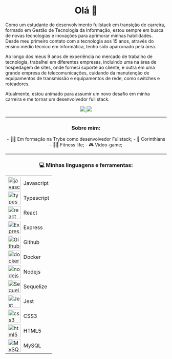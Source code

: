 
<h1 align="center">Olá 🖖</h1>

<div>
  <p> Como um estudante de desenvolvimento fullstack em transição de carreira, formado em Gestão de Tecnologia da Informação, estou sempre em busca de novas tecnologias e inovações para aprimorar minhas habilidades. Desde meu primeiro contato com a tecnologia aos 15 anos, através do ensino médio técnico em Informática, tenho sido apaixonado pela área.</p>
  
  <p> Ao longo dos meus 9 anos de experiência no mercado de trabalho de tecnologia, trabalhei em diferentes empresas, incluindo uma na área de hospedagem de sites, onde forneci suporte ao cliente, e outra em uma grande empresa de telecomunicações, cuidando da manutenção de equipamentos de transmissão e equipamentos de rede, como switches e roteadores.</p>
  
  <p>Atualmente, estou animado para assumir um novo desafio em minha carreira e me tornar um desenvolvedor full stack. </p>

</div>

  <div align="center">
  <a href="https://www.linkedin.com/in/severino-vin%C3%ADcius-sales-907762261/" target="_blank">
    <img src="https://img.shields.io/badge/LinkedIn-0077B5?style=for-the-badge&logo=linkedin&logoColor=white" target="_blank"/>
  </a>
  
  <a href="mailto:severino.sales95@gmail.com" target="_blank">
    <img src="https://img.shields.io/badge/Gmail-D14836?style=for-the-badge&logo=gmail&logoColor=white"/>
  </a>
</div>

<hr>

<h3 align="center"> Sobre mim: </h3>
<div align="center">
  - 👨‍💻 Em formação na Trybe como desenvolvedor Fullstack;
  - 🦅 Corinthians
  - 🏋️‍♂️ Fitness life;
  - 🎮 Video-game;
</div>

<hr>
 
<h3 align="center">💻 Minhas linguagens e ferramentas:</h3>

  <table align="center">
  <tbody>
    <tr>
      <td style="display: flex; align-items: center;">
        <img src="https://cdn.jsdelivr.net/gh/devicons/devicon/icons/javascript/javascript-original.svg" height="40" alt="javascript logo" />
        <span>&nbsp;&nbsp;Javascript</span>
      </td>
      <td style="display: flex; align-items: center;">
        <img src="https://cdn.jsdelivr.net/gh/devicons/devicon/icons/typescript/typescript-original.svg" height="40" alt="typescript logo" />
        <span>&nbsp;&nbsp;Typescript</span>
      </td>
      <td style="display: flex; align-items: center;">
        <img src="https://cdn.jsdelivr.net/gh/devicons/devicon/icons/react/react-original.svg" height="40" alt="react logo" />
        <span>&nbsp;&nbsp;React</span>
      </td>
      <td style="display: flex; align-items: center;">
        <img src="https://skillicons.dev/icons?i=express" height="40" alt="Express logo" />
        <span>&nbsp;&nbsp;Express</span>
      </td>
    </tr>
    <tr>
      <td style="display: flex; align-items: center;">
        <img src="https://skillicons.dev/icons?i=github" height="40" alt="Github logo" />
        <span>&nbsp;&nbsp;Github</span>
      </td>
      <td style="display: flex; align-items: center;">
        <img src="https://cdn.jsdelivr.net/gh/devicons/devicon/icons/docker/docker-original.svg" height="40" alt="docker logo" />
        <span>&nbsp;&nbsp;Docker</span>
      </td>
      <td style="display: flex; align-items: center;">
        <img src="https://cdn.jsdelivr.net/gh/devicons/devicon/icons/nodejs/nodejs-original.svg" height="40" alt="nodejs logo" />
        <span>&nbsp;&nbsp;Nodejs</span>
      </td>
      <td style="display: flex; align-items: center;">
        <img src="https://cdn.jsdelivr.net/gh/devicons/devicon/icons/sequelize/sequelize-original.svg" height="40" alt="Sequelize logo" />
        <span>&nbsp;&nbsp;Sequelize</span>
      </td>
    </tr>
    <tr>
      <td style="display: flex; align-items: center;">
        <img src="https://cdn.jsdelivr.net/gh/devicons/devicon/icons/jest/jest-plain.svg" height="40" alt="Jest logo" />
        <span>&nbsp;&nbsp;Jest</span>
      </td>
      <td style="display: flex; align-items: center;">
        <img src="https://cdn.jsdelivr.net/gh/devicons/devicon/icons/css3/css3-original.svg" height="40" alt="css3 logo" />
        <span>&nbsp;&nbsp;CSS3</span>
      </td>
      <td style="display: flex; align-items: center;">
        <img src="https://cdn.jsdelivr.net/gh/devicons/devicon/icons/html5/html5-original.svg" height="40" alt="html5 logo" />
        <span>&nbsp;&nbsp;HTML5</span>
      </td>
      <td style="display: flex; align-items: center;">
        <img src="https://cdn.freebiesupply.com/logos/large/2x/mysql-5-logo-png-transparent.png" height="40" alt="MySQL logo" />
      <span>&nbsp;&nbsp;MySQL</span>
      </td>
    </tr>
  </tbody>
</table>

<!--  
<div>
<img width="42%" height="180cm" src="https://github-readme-stats-sigma-five.vercel.app/api?username=severino-vinicius&show_icons=true&theme=synthwave"/>
<img width="50%" height="180cm" src="https://github-readme-stats-sigma-five.vercel.app/api/top-langs/?username=severino-vinicius&show_icons=true&theme=synthwave"/>
</div>
-->
<!--
**severino-vinicius/severino-vinicius** is a ✨ _special_ ✨ repository because its `README.md` (this file) appears on your GitHub profile.

Here are some ideas to get you started:

- 🔭 I’m currently working on ...
- 🌱 I’m currently learning ...
- 👯 I’m looking to collaborate on ...
- 🤔 I’m looking for help with ...
- 💬 Ask me about ...
- 📫 How to reach me: ...
- 😄 Pronouns: ...
- ⚡ Fun fact: ...
-->
